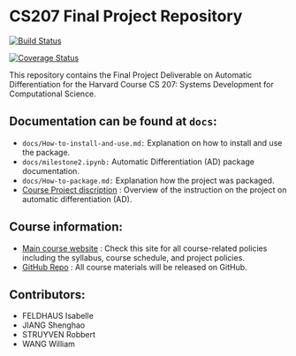 # CS207 Final Project Repository
[![Build Status](https://travis-ci.com/cs207-f18-WIRS/cs207-FinalProject.svg?branch=master)](https://travis-ci.com/cs207-f18-WIRS/cs207-FinalProject)

[![Coverage Status](https://coveralls.io/repos/github/cs207-f18-WIRS/cs207-FinalProject/badge.svg?branch=master)](https://coveralls.io/github/cs207-f18-WIRS/cs207-FinalProject?branch=master)


This repository contains the Final Project Deliverable on Automatic Differentiation for the Harvard Course CS 207: Systems Development for Computational Science.

## Documentation can be found at ```docs```:
  - ```docs/How-to-install-and-use.md:``` Explanation on how to install and use the package.
  - ```docs/milestone2.ipynb:``` Automatic Differentiation (AD) package documentation.
  - ```docs/How-to-package.md:``` Explanation how the project was packaged.
  - [Course Project discription](https://iacs-cs-207.github.io/cs207-F18/project.html) : Overview of the instruction on the project on automatic differentiation (AD).

## Course information:
  - [Main course website](https://iacs-cs-207.github.io/cs207-F18/) : Check this site for all course-related policies including the syllabus, course schedule, and project policies.
  - [GitHub Repo](https://github.com/IACS-CS-207/cs207-F18) : All course materials will be released on GitHub.

## Contributors:
  - FELDHAUS Isabelle 
  - JIANG Shenghao 
  - STRUYVEN Robbert
  - WANG William
